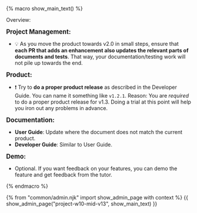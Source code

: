 {% macro show_main_text() %}
<div id="main">

<div id="title">

</div>
<div id="body">

<tip-box>

Overview: <include src="project-timeline.md#mid-v13-overview" inline />
</tip-box>


**<big>Project Management:</big>**

* :bulb: As you move the product towards v2.0 in small steps, ensure that **each PR that adds an enhancement also updates the relevant parts of documents and tests**. That way, your documentation/testing work will not pile up towards the end.


**<big>Product:</big>**

* :exclamation: Try to **do a <tooltip content="resulting in a jar file on GitHub that can be downloaded by potential users">proper product release</tooltip>** as described in the Developer Guide. You can name it something like `v1.2.1`. Reason: You are _required_ to do a proper product release for v1.3. Doing a trial at this point will help you iron out any problems in advance.


**<big>Documentation:</big>**

* **User Guide**: Update where the document does not match the current product.
* **Developer Guide**: Similar to User Guide.

**<big>Demo:</big>**

* Optional. If you want feedback on your features, you can demo the feature and get feedback from the tutor.

</div>
</div>
{% endmacro %}

{% from "common/admin.njk" import show_admin_page with context %}
{{ show_admin_page("project-w10-mid-v13", show_main_text) }}